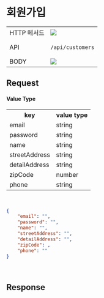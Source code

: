 # 회원가입

<table>
<tr>
<td>HTTP 메서드</td>
<td>
  <img src="https://img.shields.io/badge/POST-yellow">
</td>
</tr>
<tr>
<td>API</td>
<td>


```
/api/customers
```

</td>
</tr>
<tr>
<td>BODY</td>
<td>
  <img src="https://img.shields.io/badge/JSON-purple">
</td>
</tr>
</table>

## Request

#### Value Type 
<table>
<tr>
  <th>key</th>
  <th>value type</th>
</tr>
<tr>
    <td>email</td>
    <td>string</td>
</tr>
<tr>
    <td>password</td>
    <td>string</td>
</tr>
<tr>
    <td>name</td>
    <td>string</td>
</tr>
<tr>
    <td>streetAddress</td>
    <td>string</td>
</tr>
<tr>
    <td>detailAddress</td>
    <td>string</td>
</tr>
<tr>
    <td>zipCode</td>
    <td>number</td>
</tr>
<tr>
    <td>phone</td>
    <td>string</td>
</tr>
</table>

<br/>

```json
{
    "email": "",
    "password": "",
    "name": "",
    "streetAddress": "",
    "detailAddress": "",
    "zipCode": ,
    "phone": ""
}
```

<br/>

## Response

```json
```

<br/>
